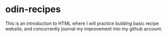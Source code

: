# odin-recipes
This is an introduction to HTML where I will practice building basic recipe website, and concurrently journal my improvement into my github account.